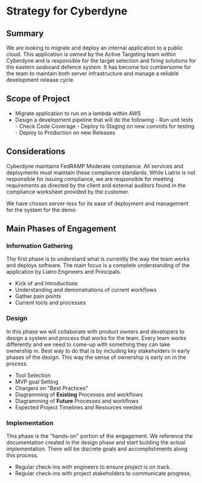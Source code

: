 # Strategy for Cyberdyne

## Summary
We are looking to migrate and deploy an internal application to a public cloud.  This application is owned by the Active Targeting team within Cyberdyne and is responsible for the target selection and firing solutions for the eastern seaboard defence system.  It has become too cumbersome for the team to maintain both server infrastructure and manage a reliable development release cycle.


## Scope of Project
- Migrate application to run on a lambda within AWS
- Design a development pipeline that will do the following
		- Run unit tests
		- Check Code Coverage
		- Deploy to Staging on new commits for testing
		- Deploy to Production on new Releases

## Considerations
Cyberdyne maintains FedRAMP Moderate compliance.  All services and deployments must maintain these compliance standards.  While Liatrio is not responsible for issuing compliance, we are responsible for meeting requirements as directed by the client and external auditors found in the compliance worksheet provided by the customer.


We have chosen server-less for its ease of deployment and management for the system for the demo. 

##  Main Phases of Engagement

### Information Gathering
The first phase is to understand what is currently the way the team works and deploys software.  The main focus is a complete understanding of the application by Liatro Engineers and Principals.

 - Kick of and Introductions
 - Understanding and demonstrations of current workflows
 - Gather pain points
 - Current tools and processes


### Design
In this phase we will collaborate with product owners and developers to design a system and process that works for the team. Every team works differently and we need to come-up with something they can take ownership in.  Best way to do that is by including key stakeholders in early phases of the design.  This way the sense of ownership is early on in the process.

- Tool Selection
- MVP goal Setting
- Chargers on "Best Practices"
- Diagramming of **Existing** Processes and workflows
- Diagramming of **Future** Processes and workflows
- Expected Project Timelines and Resources needed

### Implementation
This phase is the "hands-on" portion of the engagement.  We reference the documentation created in the design phase and start building the actual implementation.  There will be discrete goals and accomplishments along this process.

- Regular check-ins with engineers to ensure project is on track.
- Regular check-ins with project stakeholders to communicate progress.